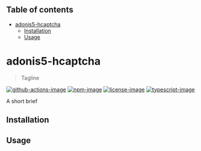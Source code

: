<!-- START doctoc generated TOC please keep comment here to allow auto update -->
<!-- DON'T EDIT THIS SECTION, INSTEAD RE-RUN doctoc TO UPDATE -->
## Table of contents

- [adonis5-hcaptcha](#adonis5-hcaptcha)
  - [Installation](#installation)
  - [Usage](#usage)

<!-- END doctoc generated TOC please keep comment here to allow auto update -->

# adonis5-hcaptcha
> Tagline

[![github-actions-image]][github-actions-url] [![npm-image]][npm-url] [![license-image]][license-url] [![typescript-image]][typescript-url]

A short brief

## Installation

## Usage

[github-actions-image]: https://github.com/adonis5-hcaptcha/actions/workflows/test.yml
[github-actions-url]: https://img.shields.io/github/workflow/status/adonis5-hcaptcha/test?style=for-the-badge "github-actions"

[npm-image]: https://img.shields.io/npm/v/adonis5-hcaptcha.svg?style=for-the-badge&logo=npm
[npm-url]: https://npmjs.org/package/adonis5-hcaptcha "npm"

[license-image]: https://img.shields.io/npm/l/adonis5-hcaptcha?color=blueviolet&style=for-the-badge
[license-url]: LICENSE.md "license"

[typescript-image]: https://img.shields.io/badge/Typescript-294E80.svg?style=for-the-badge&logo=typescript
[typescript-url]:  "typescript"
